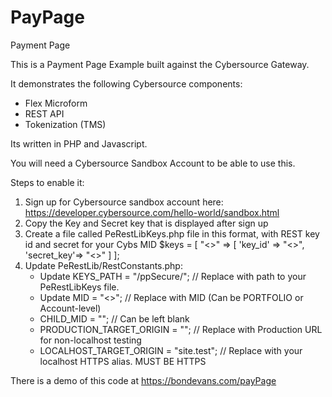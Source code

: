# PayPage

Payment Page

This is a Payment Page Example built against the Cybersource Gateway.

It demonstrates the following Cybersource components:
- Flex Microform
- REST API
- Tokenization (TMS)

Its written in PHP and Javascript.

You will need a Cybersource Sandbox Account to be able to use this.

Steps to enable it:

1. Sign up for Cybersource sandbox account here: https://developer.cybersource.com/hello-world/sandbox.html
2. Copy the Key and Secret key that is displayed after sign up
3. Create a file called PeRestLibKeys.php file in this format, with REST key id and secret for your Cybs MID
$keys = [
    "<<YOUR CYBS MID>>" => [
        'key_id' => "<<YOUR REST KEY ID>>",
        'secret_key'=> "<<YOUR REST SECRET KEY>>"
    ]
];
3. Update PeRestLib/RestConstants.php:
   - Update KEYS_PATH =  "/ppSecure/";          // Replace with path to your PeRestLibKeys file.
   - Update MID = "<<YOUR CYBS MID>>";          // Replace with MID (Can be PORTFOLIO or Account-level)
   - CHILD_MID = "";                            // Can be left blank
   - PRODUCTION_TARGET_ORIGIN =  "";            // Replace with Production URL for non-localhost testing
   - LOCALHOST_TARGET_ORIGIN =  "site.test";    // Replace with your localhost HTTPS alias.  MUST BE HTTPS
    
There is a demo of this code at https://bondevans.com/payPage
